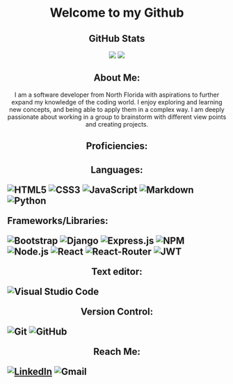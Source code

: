 <h1 align="center"> <b>Welcome to my Github </b> </h1>

  



<h2 align="center"> GitHub Stats </h2>
<div align="center"> 
  <img src="https://github-readme-stats.vercel.app/api?username=williambennett321&hide=stars,issues&include_all_commits=true&count_private=true&show_icons=true&theme=react" />
  <img src="https://github-readme-stats.vercel.app/api/top-langs/?username=williambennett321&layout=compact&theme=react" />
</div>

<h2 align="center"> About Me: </h2>

<p align="center"> I am a software developer from North Florida with aspirations to further expand my knowledge of the coding world.
I enjoy exploring and learning new concepts, and being able to apply them in a complex way. I am deeply passionate about working
in a group to brainstorm with different view points and creating projects. </p> 

<h2 align="center"> Proficiencies: <h2>
<div align="center">
  <p> <b> Languages: </b> </p>
<div align="left">
  <img src="https://img.shields.io/badge/html5-%23E34F26.svg?style=for-the-badge&logo=html5&logoColor=white" alt="HTML5">
  <img src="https://img.shields.io/badge/css3-%231572B6.svg?style=for-the-badge&logo=css3&logoColor=white" alt="CSS3">
  <img src="https://img.shields.io/badge/javascript-%23323330.svg?style=for-the-badge&logo=javascript&logoColor=%23F7DF1E" alt="JavaScript">
  <img src="https://img.shields.io/badge/markdown-%23000000.svg?style=for-the-badge&logo=markdown&logoColor=white" alt="Markdown">
  <img src="https://img.shields.io/badge/python-3670A0?style=for-the-badge&logo=python&logoColor=ffdd54" alt="Python">
  </div>
  <div align="left">
  <p> <b>Frameworks/Libraries:</b> </p>
  <img src="https://img.shields.io/badge/bootstrap-%23563D7C.svg?style=for-the-badge&logo=bootstrap&logoColor=white" alt="Bootstrap">
  <img src="https://img.shields.io/badge/django-%23092E20.svg?style=for-the-badge&logo=django&logoColor=white" alt="Django">
  <img src="https://img.shields.io/badge/express.js-%23404d59.svg?style=for-the-badge&logo=express&logoColor=%2361DAFB" alt="Express.js">
  <img src="https://img.shields.io/badge/NPM-%23000000.svg?style=for-the-badge&logo=npm&logoColor=white" alt="NPM">
  <img src="https://img.shields.io/badge/node.js-6DA55F?style=for-the-badge&logo=node.js&logoColor=white" alt="Node.js">
  <img src="https://img.shields.io/badge/react-%2320232a.svg?style=for-the-badge&logo=react&logoColor=%2361DAFB" alt="React">
  <img src="https://img.shields.io/badge/React_Router-CA4245?style=for-the-badge&logo=react-router&logoColor=white" alt="React-Router">
  <img src="https://img.shields.io/badge/JWT-black?style=for-the-badge&logo=JSON%20web%20tokens" alt="JWT">
  </div>
  <p> <b> Text editor: </b> </p>
  <div align="left">
   <img src="https://img.shields.io/badge/Visual%20Studio%20Code-0078d7.svg?style=for-the-badge&logo=visual-studio-code&logoColor=white" alt="Visual Studio Code">
  </div>
   <p> <b> Version Control: </b> </p>
  <div align="left">
   <img src="https://img.shields.io/badge/git-%23F05033.svg?style=for-the-badge&logo=git&logoColor=white" alt="Git">
   <img src="https://img.shields.io/badge/github-%23121011.svg?style=for-the-badge&logo=github&logoColor=white" alt="GitHub">
  </div>
  
   <p> <b> Reach Me: </b> </p>
  <div align="left">
   <a href="https://www.linkedin.com/in/wtylerbennett321/"><img src="https://img.shields.io/badge/linkedin-%230077B5.svg?style=for-the-badge&logo=linkedin&logoColor=white" alt="LinkedIn"></a>
  <img src="https://img.shields.io/badge/Gmail-D14836?style=for-the-badge&logo=gmail&logoColor=white" alt="Gmail">
  </div>
</div>
  
  
